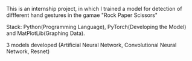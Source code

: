 This is an internship project, in which I trained a model for detection of diffferent hand gestures in the gamae "Rock Paper Scissors"

Stack: Python(Programming Language), PyTorch(Developing the Model) and MatPlotLib(Graphing Data).

3 models developed (Artificial Neural Network, Convolutional Neural Network, Resnet)
